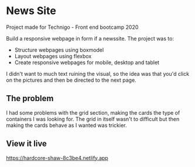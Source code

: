 # News Site
Project made for Technigo - Front end bootcamp 2020 

Build a responsive webpage in form if a newssite. 
The project was to:
- Structure webpages using boxmodel
- Layout webpages using flexbox
- Create responsive webpages for mobile, desktop and tablet

I didn't want to much text ruining the visual, so the idea was that you'd click on the pictures and then be directed to the next page. 

## The problem

I had some problems with the grid section, making the cards the type of containers I was looking for. 
The grid in itself wasn't to difficult but then making the cards behave as I wanted was trickier. 

## View it live
https://hardcore-shaw-8c3be4.netlify.app
